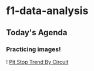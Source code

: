 # f1-data-analysis
## Today's Agenda
### Practicing images!
! [Pit Stop Trend By Circuit](images/pit_stop_trend_by_circuit.png)